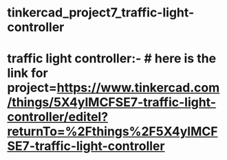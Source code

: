 # tinkercad_project7_traffic-light-controller
# traffic light controller:- # here is the link for project=https://www.tinkercad.com/things/5X4ylMCFSE7-traffic-light-controller/editel?returnTo=%2Fthings%2F5X4ylMCFSE7-traffic-light-controller
